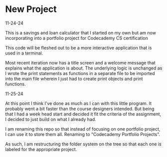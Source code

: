 # New Project
11-24-24

This is a savings and loan calculator that I started on my own but am now incorporating into a portfolio 
project for Codecademy CS certification

This code will be fleshed out to be a more interactive application that is used in a terminal.

Most recent iteration now has a title screen and a welcome message that explains what the application
is about. The underlying logic is unchanged as I wrote the print statements as functions in a separate file
to be imported into the main file wherein I just had to create print objects and print functions.

11-25-24

At this point I think I've done as much as I can with this little program. It probably went a bit faster than the course designers intended. But being that I had a week head start and decided it fit the criteria of the assignment, I decided to just build on what I already had.

I am renaming this repo so that instead of focusing on one portfolio project, I can use it to store them all. Renaming to "Codecademy Portfolio Projects". 

As such, I am restructuring the folder system on the tree so that each one is labeled for the appropriate project.
